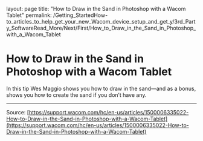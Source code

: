layout: page
title: "How to Draw in the Sand in Photoshop with a Wacom Tablet"
permalink: /Getting_StartedHow-to_articles_to_help_get_your_new_Wacom_device_setup_and_get_y/3rd_Party_SoftwareRead_More/Next/First/How_to_Draw_in_the_Sand_in_Photoshop_with_a_Wacom_Tablet

# How to Draw in the Sand in Photoshop with a Wacom Tablet

In this tip Wes Maggio shows you how to draw in the sand—and as a bonus, shows you how to create the sand if you don’t have any.

---
Source: [https://support.wacom.com/hc/en-us/articles/1500006335022-How-to-Draw-in-the-Sand-in-Photoshop-with-a-Wacom-Tablet](https://support.wacom.com/hc/en-us/articles/1500006335022-How-to-Draw-in-the-Sand-in-Photoshop-with-a-Wacom-Tablet)

